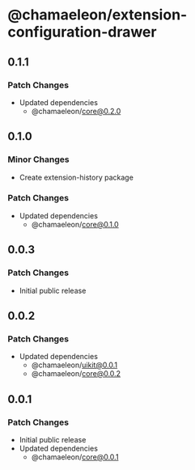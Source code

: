 # @chamaeleon/extension-configuration-drawer

## 0.1.1

### Patch Changes

- Updated dependencies
  - @chamaeleon/core@0.2.0

## 0.1.0

### Minor Changes

- Create extension-history package

### Patch Changes

- Updated dependencies
  - @chamaeleon/core@0.1.0

## 0.0.3

### Patch Changes

- Initial public release

## 0.0.2

### Patch Changes

- Updated dependencies
  - @chamaeleon/uikit@0.0.1
  - @chamaeleon/core@0.0.2

## 0.0.1

### Patch Changes

- Initial public release
- Updated dependencies
  - @chamaeleon/core@0.0.1
